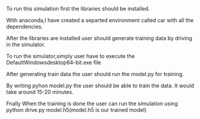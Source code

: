 To run this simulation first the libraries should be installed. 

With anaconda,I have created a separted environment called car with all the dependencies.

After the libraries are installed user should generate training data by driving in the simulator. 

To run the simulator,simply user have to execute the DefaultWindowsdesktop64-bit.exe file

After generating train data the user should  run the model.py for training.

By writing pyhon model.py the user should be able to train the data. It would take around 15-20 minutes.

Fnally When the training is done the user can run the simulation using python drive.py model.h5(model.h5 is our trained model)
